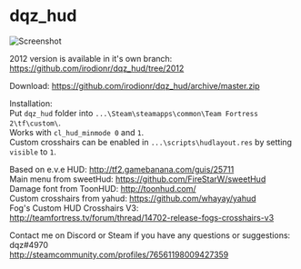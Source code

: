 # dqz_hud
![Screenshot](https://i.imgur.com/7fHRgTb.jpg)

2012 version is available in it's own branch: https://github.com/irodionr/dqz_hud/tree/2012

Download: https://github.com/irodionr/dqz_hud/archive/master.zip

Installation:  
Put `dqz_hud` folder into `...\Steam\steamapps\common\Team Fortress 2\tf\custom\`.  
Works with `cl_hud_minmode 0` and `1`.  
Custom crosshairs can be enabled in `...\scripts\hudlayout.res` by setting `visible` to `1`.

Based on e.v.e HUD: http://tf2.gamebanana.com/guis/25711  
Main menu from sweetHud: https://github.com/FireStarW/sweetHud  
Damage font from ToonHUD: http://toonhud.com/  
Custom crosshairs from yahud: https://github.com/whayay/yahud  
Fog's Custom HUD Crosshairs V3: http://teamfortress.tv/forum/thread/14702-release-fogs-crosshairs-v3  

Contact me on Discord or Steam if you have any questions or suggestions:  
dqz#4970  
http://steamcommunity.com/profiles/76561198009427359
